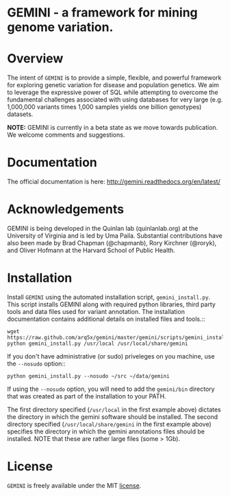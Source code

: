 GEMINI - a framework for mining genome variation.
=================================================

Overview
========
The intent of ``GEMINI`` is to provide a simple, flexible, and powerful
framework for exploring genetic variation for disease and population genetics.
We aim to leverage the expressive power of SQL while attempting to overcome
the fundamental challenges associated with using databases for very large
(e.g. 1,000,000 variants times 1,000 samples yields one billion genotypes)
datasets.

**NOTE:**  GEMINI is currently in a beta state as we move towards publication.
We welcome comments and suggestions.

Documentation
================

The official documentation is here: http://gemini.readthedocs.org/en/latest/


Acknowledgements
================
GEMINI is being developed in the Quinlan lab (quinlanlab.org) at the University
of Virginia and is led by Uma Paila.  Substantial contributions have also been
made by Brad Chapman (@chapmanb), Rory Kirchner (@roryk), and Oliver Hofmann
at the Harvard School of Public Health.


Installation
============
Install ``GEMINI`` using the automated installation script, `gemini_install.py`. This
script installs GEMINI along with required python libraries, third party tools and data 
files used for variant annotation. The installation documentation contains additional 
details on installed files and tools.::

    wget https://raw.github.com/arq5x/gemini/master/gemini/scripts/gemini_install.py
    python gemini_install.py /usr/local /usr/local/share/gemini

If you don't have administrative (or sudo) priveleges on you machine, use the
`--nosudo` option::

    python gemini_install.py --nosudo ~/src ~/data/gemini

If using the `--nosudo` option, you will need to add the `gemini/bin` directory
that was created as part of the installation to your PATH.

The first directory specified (`/usr/local` in the first example above) dictates 
the directory in which the gemini software should be installed.  The second
directory specified (`/usr/local/share/gemini` in the first example above) specifies
the directory in which the gemini annotations files should be installed.  NOTE that
these are rather large files (some > 1Gb).  

License
================
`GEMINI` is freely available under the MIT [license](https://github.com/arq5x/gemini/blob/master/LICENSE).